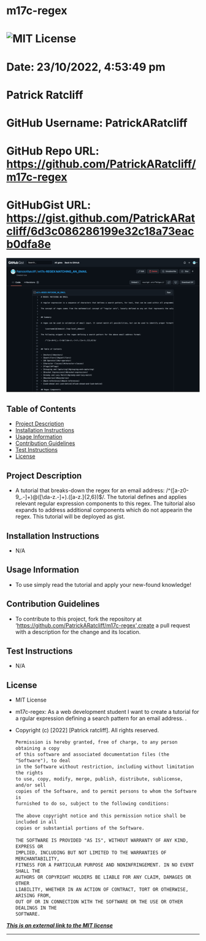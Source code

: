
# m17c-regex
# ![MIT License](https://img.shields.io/static/v1?label=license&message=MIT&color=green)
# Date: 23/10/2022, 4:53:49 pm
  
# Patrick Ratcliff
# GitHub Username: PatrickARatcliff
# GitHub Repo URL: https://github.com/PatrickARatcliff/m17c-regex
# GitHubGist URL: https://gist.github.com/PatrickARatcliff/6d3c086286199e32c18a73eacb0dfa8e

![snapshot-1](./src/D5D4FA8A-4B81-4A4B-97EE-9224F3F4D715.jpeg)

## Table of Contents
- [Project Description](#project-description)
- [Installation Instructions](#installation-instructions)
- [Usage Information](#usage-information)
- [Contribution Guidelines](#contribution-guidelines)
- [Test Instructions](#test-instructions)
- [License](#license)
  
## Project Description
- A tutorial that breaks-down the regex for an email address: /^([a-z0-9_\.-]+)@([\da-z\.-]+)\.([a-z\.]{2,6})$/. The tutorial  defines and applies relevant regular expression components to this regex. The tuitorial also expands to address additional components which do not appearin the regex. This tutorial will be deployed as gist.
  
## Installation Instructions
- N/A
  
## Usage Information
- To use simply read the tutorial and apply your new-found knowledge!
  
## Contribution Guidelines
- To contribute to this project, fork the repository at ‘https://github.com/PatrickARatcliff/m17c-regex',create a pull request with a description for the change and its location.
  
## Test Instructions
- N/A
    
## License
- MIT License
- m17c-regex: As a web development student I want to create a tutorial for a rgular expression defining a search pattern for an email address. .
- Copyright (c) [2022] [Patrick ratcliff]. All rights reserved.

    

      Permission is hereby granted, free of charge, to any person obtaining a copy
      of this software and associated documentation files (the "Software"), to deal
      in the Software without restriction, including without limitation the rights
      to use, copy, modify, merge, publish, distribute, sublicense, and/or sell
      copies of the Software, and to permit persons to whom the Software is
      furnished to do so, subject to the following conditions:

      The above copyright notice and this permission notice shall be included in all
      copies or substantial portions of the Software.

      THE SOFTWARE IS PROVIDED "AS IS", WITHOUT WARRANTY OF ANY KIND, EXPRESS OR
      IMPLIED, INCLUDING BUT NOT LIMITED TO THE WARRANTIES OF MERCHANTABILITY,
      FITNESS FOR A PARTICULAR PURPOSE AND NONINFRINGEMENT. IN NO EVENT SHALL THE
      AUTHORS OR COPYRIGHT HOLDERS BE LIABLE FOR ANY CLAIM, DAMAGES OR OTHER
      LIABILITY, WHETHER IN AN ACTION OF CONTRACT, TORT OR OTHERWISE, ARISING FROM,
      OUT OF OR IN CONNECTION WITH THE SOFTWARE OR THE USE OR OTHER DEALINGS IN THE
      SOFTWARE.

    
***[This is an external link to the MIT license](https://en.wikipedia.org/wiki/MIT_License)***
  
---

